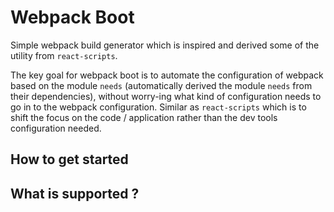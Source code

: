 # Webpack Boot 

Simple webpack build generator which is inspired and derived some of the utility from `react-scripts`. 

The key goal for webpack boot is to automate the configuration of webpack based on the module `needs` (automatically derived the module `needs` from their dependencies), without worry-ing what kind of configuration needs to go in to the webpack configuration. Similar as `react-scripts` which is to shift the focus on the code / application rather than the dev tools configuration needed. 

## How to get started 

## What is supported ?
